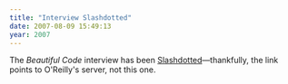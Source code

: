 ```yaml
---
title: "Interview Slashdotted"
date: 2007-08-09 15:49:13
year: 2007
---
```

The <em>Beautiful Code</em> interview has been <a href="http://it.slashdot.org/it/07/08/08/222223.shtml">Slashdotted</a>—thankfully, the link points to O'Reilly's server, not this one.
